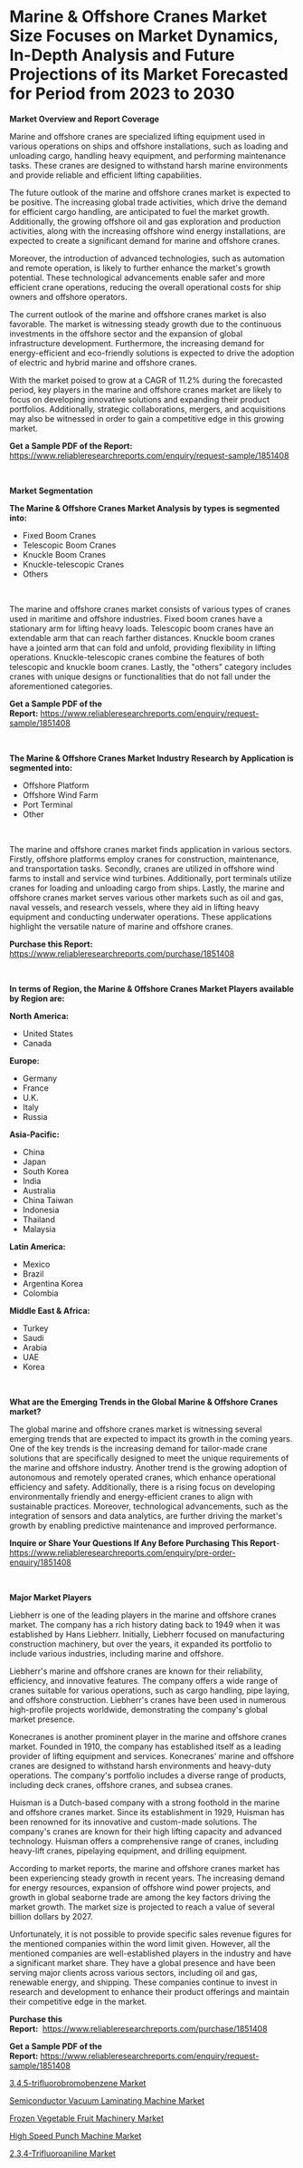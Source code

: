 <p><h1>Marine & Offshore Cranes Market Size Focuses on Market Dynamics, In-Depth Analysis and Future Projections of its Market Forecasted for Period from 2023 to 2030</h1></p><p><strong>Market Overview and Report Coverage</strong></p>
<p><p>Marine and offshore cranes are specialized lifting equipment used in various operations on ships and offshore installations, such as loading and unloading cargo, handling heavy equipment, and performing maintenance tasks. These cranes are designed to withstand harsh marine environments and provide reliable and efficient lifting capabilities.</p><p>The future outlook of the marine and offshore cranes market is expected to be positive. The increasing global trade activities, which drive the demand for efficient cargo handling, are anticipated to fuel the market growth. Additionally, the growing offshore oil and gas exploration and production activities, along with the increasing offshore wind energy installations, are expected to create a significant demand for marine and offshore cranes.</p><p>Moreover, the introduction of advanced technologies, such as automation and remote operation, is likely to further enhance the market's growth potential. These technological advancements enable safer and more efficient crane operations, reducing the overall operational costs for ship owners and offshore operators.</p><p>The current outlook of the marine and offshore cranes market is also favorable. The market is witnessing steady growth due to the continuous investments in the offshore sector and the expansion of global infrastructure development. Furthermore, the increasing demand for energy-efficient and eco-friendly solutions is expected to drive the adoption of electric and hybrid marine and offshore cranes.</p><p>With the market poised to grow at a CAGR of 11.2% during the forecasted period, key players in the marine and offshore cranes market are likely to focus on developing innovative solutions and expanding their product portfolios. Additionally, strategic collaborations, mergers, and acquisitions may also be witnessed in order to gain a competitive edge in this growing market.</p></p>
<p><strong>Get a Sample PDF of the Report:</strong> <a href="https://www.reliableresearchreports.com/enquiry/request-sample/1851408">https://www.reliableresearchreports.com/enquiry/request-sample/1851408</a></p>
<p>&nbsp;</p>
<p><strong>Market Segmentation</strong></p>
<p><strong>The Marine & Offshore Cranes Market Analysis by types is segmented into:</strong></p>
<p><ul><li>Fixed Boom Cranes</li><li>Telescopic Boom Cranes</li><li>Knuckle Boom Cranes</li><li>Knuckle-telescopic Cranes</li><li>Others</li></ul></p>
<p>&nbsp;</p>
<p><p>The marine and offshore cranes market consists of various types of cranes used in maritime and offshore industries. Fixed boom cranes have a stationary arm for lifting heavy loads. Telescopic boom cranes have an extendable arm that can reach farther distances. Knuckle boom cranes have a jointed arm that can fold and unfold, providing flexibility in lifting operations. Knuckle-telescopic cranes combine the features of both telescopic and knuckle boom cranes. Lastly, the "others" category includes cranes with unique designs or functionalities that do not fall under the aforementioned categories.</p></p>
<p><strong>Get a Sample PDF of the Report:</strong>&nbsp;<a href="https://www.reliableresearchreports.com/enquiry/request-sample/1851408">https://www.reliableresearchreports.com/enquiry/request-sample/1851408</a></p>
<p>&nbsp;</p>
<p><strong>The Marine & Offshore Cranes Market Industry Research by Application is segmented into:</strong></p>
<p><ul><li>Offshore Platform</li><li>Offshore Wind Farm</li><li>Port Terminal</li><li>Other</li></ul></p>
<p>&nbsp;</p>
<p><p>The marine and offshore cranes market finds application in various sectors. Firstly, offshore platforms employ cranes for construction, maintenance, and transportation tasks. Secondly, cranes are utilized in offshore wind farms to install and service wind turbines. Additionally, port terminals utilize cranes for loading and unloading cargo from ships. Lastly, the marine and offshore cranes market serves various other markets such as oil and gas, naval vessels, and research vessels, where they aid in lifting heavy equipment and conducting underwater operations. These applications highlight the versatile nature of marine and offshore cranes.</p></p>
<p><strong>Purchase this Report:</strong>&nbsp; <a href="https://www.reliableresearchreports.com/purchase/1851408">https://www.reliableresearchreports.com/purchase/1851408</a></p>
<p>&nbsp;</p>
<p><strong>In terms of Region, the Marine & Offshore Cranes Market Players available by Region are:</strong></p>
<p>
    <p> <strong> North America: </strong>
        <ul>
            <li>United States</li>
            <li>Canada</li>
        </ul>
        </p> 
    <p> <strong> Europe: </strong>
        <ul>
            <li>Germany</li>
            <li>France</li>
            <li>U.K.</li>
            <li>Italy</li>
            <li>Russia</li>
        </ul>
        </p> 
    <p> <strong> Asia-Pacific: </strong>
        <ul>
            <li>China</li>
            <li>Japan</li>
            <li>South Korea</li>
            <li>India</li>
            <li>Australia</li>
            <li>China Taiwan</li>
            <li>Indonesia</li>
            <li>Thailand</li>
            <li>Malaysia</li>
        </ul>
        </p> 
    <p> <strong> Latin America: </strong>
        <ul>
            <li>Mexico</li>
            <li>Brazil</li>
            <li>Argentina Korea</li>
            <li>Colombia</li>
        </ul>
        </p> 
    <p> <strong> Middle East & Africa: </strong>
        <ul>
            <li>Turkey</li>
            <li>Saudi</li>
            <li>Arabia</li>
            <li>UAE</li>
            <li>Korea</li>
        </ul>
    </p>
    </p>
<p>&nbsp;</p>
<p><strong>What are the Emerging Trends in the Global Marine & Offshore Cranes market?</strong></p>
<p><p>The global marine and offshore cranes market is witnessing several emerging trends that are expected to impact its growth in the coming years. One of the key trends is the increasing demand for tailor-made crane solutions that are specifically designed to meet the unique requirements of the marine and offshore industry. Another trend is the growing adoption of autonomous and remotely operated cranes, which enhance operational efficiency and safety. Additionally, there is a rising focus on developing environmentally friendly and energy-efficient cranes to align with sustainable practices. Moreover, technological advancements, such as the integration of sensors and data analytics, are further driving the market's growth by enabling predictive maintenance and improved performance.</p></p>
<p><strong>Inquire or Share Your Questions If Any Before Purchasing This Report</strong>- <a href="https://www.reliableresearchreports.com/enquiry/pre-order-enquiry/1851408">https://www.reliableresearchreports.com/enquiry/pre-order-enquiry/1851408</a></p>
<p>&nbsp;</p>
<p><strong>Major Market Players</strong></p>
<p><p>Liebherr is one of the leading players in the marine and offshore cranes market. The company has a rich history dating back to 1949 when it was established by Hans Liebherr. Initially, Liebherr focused on manufacturing construction machinery, but over the years, it expanded its portfolio to include various industries, including marine and offshore.</p><p>Liebherr's marine and offshore cranes are known for their reliability, efficiency, and innovative features. The company offers a wide range of cranes suitable for various operations, such as cargo handling, pipe laying, and offshore construction. Liebherr's cranes have been used in numerous high-profile projects worldwide, demonstrating the company's global market presence.</p><p>Konecranes is another prominent player in the marine and offshore cranes market. Founded in 1910, the company has established itself as a leading provider of lifting equipment and services. Konecranes' marine and offshore cranes are designed to withstand harsh environments and heavy-duty operations. The company's portfolio includes a diverse range of products, including deck cranes, offshore cranes, and subsea cranes.</p><p>Huisman is a Dutch-based company with a strong foothold in the marine and offshore cranes market. Since its establishment in 1929, Huisman has been renowned for its innovative and custom-made solutions. The company's cranes are known for their high lifting capacity and advanced technology. Huisman offers a comprehensive range of cranes, including heavy-lift cranes, pipelaying equipment, and drilling equipment.</p><p>According to market reports, the marine and offshore cranes market has been experiencing steady growth in recent years. The increasing demand for energy resources, expansion of offshore wind power projects, and growth in global seaborne trade are among the key factors driving the market growth. The market size is projected to reach a value of several billion dollars by 2027.</p><p>Unfortunately, it is not possible to provide specific sales revenue figures for the mentioned companies within the word limit given. However, all the mentioned companies are well-established players in the industry and have a significant market share. They have a global presence and have been serving major clients across various sectors, including oil and gas, renewable energy, and shipping. These companies continue to invest in research and development to enhance their product offerings and maintain their competitive edge in the market.</p></p>
<p><strong>Purchase this Report:</strong>&nbsp;&nbsp;<a href="https://www.reliableresearchreports.com/purchase/1851408">https://www.reliableresearchreports.com/purchase/1851408</a></p>
<p></p>
<p><strong>Get a Sample PDF of the Report:</strong>&nbsp;<a href="https://www.reliableresearchreports.com/enquiry/request-sample/1851408">https://www.reliableresearchreports.com/enquiry/request-sample/1851408</a></p>
<p><p><a href="https://medium.com/@jalenmurphy48/decoding-3-4-5-trifluorobromobenzene-market-metrics-market-share-trends-and-growth-patterns-862f546d67fa">3,4,5-trifluorobromobenzene Market</a></p><p><a href="https://www.linkedin.com/pulse/semiconductor-vacuum-laminating-machine-market-research-twa2e/">Semiconductor Vacuum Laminating Machine Market</a></p><p><a href="https://www.linkedin.com/pulse/frozen-vegetable-fruit-machinery-market-size-share-amp-gl1ee/">Frozen Vegetable Fruit Machinery Market</a></p><p><a href="https://github.com/smritireportprime/Market-Research-Report-List-1/blob/main/high-speed-punch-machine-market.md">High Speed Punch Machine Market</a></p><p><a href="https://medium.com/@hunterwyman1984/2-3-4-trifluoroaniline-market-size-and-market-trends-complete-industry-overview-2023-to-2030-abcdc63e43a3">2,3,4-Trifluoroaniline Market</a></p></p>
